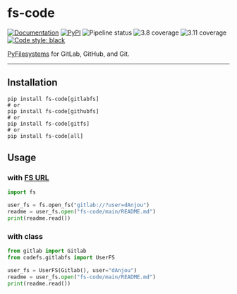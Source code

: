 # fs-code

[![Documentation][docs badge]][docs link]
[![PyPI][pypi badge]][pypi link]
![Pipeline status][pipeline badge]
![3.8 coverage][3.8 coverage badge]
![3.11 coverage][3.11 coverage badge]
[![Code style: black][code style badge]][code style link]

[PyFilesystems](https://www.pyfilesystem.org/) for GitLab, GitHub, and Git.

---

## Installation

```shell
pip install fs-code[gitlabfs]
# or
pip install fs-code[githubfs]
# or
pip install fs-code[gitfs]
# or
pip install fs-code[all]
```

## Usage

### with <a target="_blank" href="https://docs.pyfilesystem.org/en/latest/openers.html">FS URL</a>

```python
import fs

user_fs = fs.open_fs("gitlab://?user=dAnjou")
readme = user_fs.open("fs-code/main/README.md")
print(readme.read())
```

### with class

```python
from gitlab import Gitlab
from codefs.gitlabfs import UserFS

user_fs = UserFS(Gitlab(), user="dAnjou")
readme = user_fs.open("fs-code/main/README.md")
print(readme.read())
```

[docs link]: https://danjou.gitlab.io/fs-code
[docs badge]: https://img.shields.io/badge/%F0%9F%94%8D-documentation-blue
[pypi link]: https://pypi.org/project/fs-code/ 
[pypi badge]: https://img.shields.io/pypi/v/fs-code
[pipeline badge]: https://gitlab.com/dAnjou/fs-code/badges/main/pipeline.svg
[3.8 coverage badge]: https://gitlab.com/dAnjou/fs-code/badges/main/coverage.svg?job=test%3A%20%5B3.8%5D&key_text=3.8+coverage&key_width=90
[3.11 coverage badge]: https://gitlab.com/dAnjou/fs-code/badges/main/coverage.svg?job=test%3A%20%5B3.11%5D&key_text=3.11+coverage&key_width=90
[code style link]: https://github.com/psf/black
[code style badge]: https://img.shields.io/badge/code%20style-black-000000.svg
